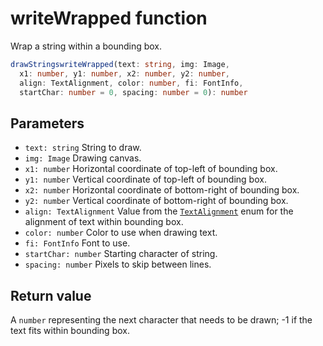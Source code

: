# writeWrapped function

Wrap a string within a bounding box.

```typescript
drawStringswriteWrapped(text: string, img: Image,
  x1: number, y1: number, x2: number, y2: number,
  align: TextAlignment, color: number, fi: FontInfo,
  startChar: number = 0, spacing: number = 0): number
```

## Parameters

- `text: string` String to draw.
- `img: Image` Drawing canvas.
- `x1: number` Horizontal coordinate of top-left of bounding box.
- `y1: number` Vertical coordinate of top-left of bounding box.
- `x2: number` Horizontal coordinate of bottom-right of bounding box.
- `y2: number` Vertical coordinate of bottom-right of bounding box.
- `align: TextAlignment` Value from the [`TextAlignment`](TextAlignment.md) enum for the alignment of text within bounding box.
- `color: number` Color to use when drawing text.
- `fi: FontInfo` Font to use.
- `startChar: number` Starting character of string.
- `spacing: number` Pixels to skip between lines.

## Return value

A `number` representing the next character that needs to be drawn; -1 if the text fits within bounding box.